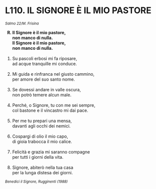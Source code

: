 # L110. IL SIGNORE È IL MIO PASTORE

<sub><i>Salmo 22/M. Frisina</i></sub>
<ol>
	<b><li type="A" value="18">Il Signore è il mio pastore,<br>
		non manco di nulla.<br>
		Il Signore è il mio pastore,<br>
		non manco di nulla.</li></b><br>
	<li value="1">Su pascoli erbosi mi fa riposare,<br>
		ad acque tranquille mi conduce.</li><br>
	<li>Mi guida e rinfranca nel giusto cammino,<br>
		per amore del suo santo nome.</li><br>
	<li>Se dovessi andare in valle oscura,<br>
		non potrò temere alcun male.</li><br>
	<li>Perché, o Signore, tu con me sei sempre,<br>
		col bastone e il vincastro mi dai pace.</li><br>
	<li>Per me tu prepari una mensa,<br>
		davanti agli occhi dei nemici.</li><br>
	<li>Cospargi di olio il mio capo,<br>
		di gioia trabocca il mio calice.</li><br>
	<li>Felicità e grazia mi saranno compagne<br>
		per tutti i giorni della vita.</li><br>
	<li>Signore, abiterò nella tua casa<br>
		per la lunga distesa dei giorni.</li>
</ol>
<sub><i>Benedici il Signore, Rugginenti (1988)</i></sub>

